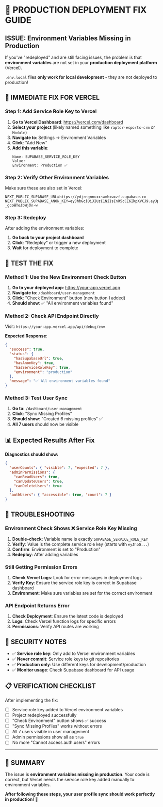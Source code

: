 # 🚨 PRODUCTION DEPLOYMENT FIX GUIDE

## **ISSUE:** Environment Variables Missing in Production

If you've "redeployed" and are still facing issues, the problem is that **environment variables** are not set in your **production deployment platform** (Vercel).

`.env.local` files **only work for local development** - they are not deployed to production!

## 🔧 **IMMEDIATE FIX FOR VERCEL**

### **Step 1: Add Service Role Key to Vercel**

1. **Go to Vercel Dashboard**: https://vercel.com/dashboard
2. **Select your project** (likely named something like `raptor-esports-crm` or `Module`)
3. **Navigate to**: Settings → Environment Variables
4. **Click**: "Add New" 
5. **Add this variable**:
   ```
   Name: SUPABASE_SERVICE_ROLE_KEY
   Value: 
   Environment: Production ✅
   ```

### **Step 2: Verify Other Environment Variables**

Make sure these are also set in Vercel:
```
NEXT_PUBLIC_SUPABASE_URL=https://ydjrngnnuxxswmhxwxzf.supabase.co
NEXT_PUBLIC_SUPABASE_ANON_KEY=eyJhbGciOiJIUzI1NiIsInR5cCI6IkpXVCJ9.eyJpc3MiOiJzdXBhYmFzZSIsInJlZiI6InlkanJuZ25udXh4c3dtaHh3eHpmIiwicm9sZSI6ImFub24iLCJpYXQiOjE3NTE5MTcxMjgsImV4cCI6MjA2NzQ5MzEyOH0.XDsxnQRhHDttB8hRCcSADIYJ6D_-_gcoWToJbWjXn-w
```

### **Step 3: Redeploy**
After adding the environment variables:
1. **Go back to your project dashboard**
2. **Click**: "Redeploy" or trigger a new deployment
3. **Wait** for deployment to complete

## 🧪 **TEST THE FIX**

### **Method 1: Use the New Environment Check Button**
1. **Go to your deployed app**: https://your-app.vercel.app
2. **Navigate to**: `/dashboard/user-management` 
3. **Click**: "Check Environment" button (new button I added)
4. **Should show**: ✅ "All environment variables found"

### **Method 2: Check API Endpoint Directly**
Visit: `https://your-app.vercel.app/api/debug/env`

**Expected Response:**
```json
{
  "success": true,
  "status": {
    "hasSupabaseUrl": true,
    "hasAnonKey": true,
    "hasServiceRoleKey": true,
    "environment": "production"
  },
  "message": "✅ All environment variables found"
}
```

### **Method 3: Test User Sync**
1. **Go to**: `/dashboard/user-management`
2. **Click**: "Sync Missing Profiles"
3. **Should show**: "Created 6 missing profiles" ✅
4. **All 7 users** should now be visible

## 📊 **Expected Results After Fix**

**Diagnostics should show:**
```json
{
  "userCounts": { "visible": 7, "expected": 7 },
  "adminPermissions": { 
    "canReadUsers": true, 
    "canUpdateUsers": true, 
    "canDeleteUsers": true 
  },
  "authUsers": { "accessible": true, "count": 7 }
}
```

## 🚨 **TROUBLESHOOTING**

### **Environment Check Shows ❌ Service Role Key Missing**
1. **Double-check**: Variable name is exactly `SUPABASE_SERVICE_ROLE_KEY`
2. **Verify**: Value is the complete service role key (starts with `eyJhbG...`)
3. **Confirm**: Environment is set to "Production"
4. **Redeploy**: After adding variables

### **Still Getting Permission Errors**
1. **Check Vercel Logs**: Look for error messages in deployment logs
2. **Verify Key**: Ensure the service role key is correct in Supabase dashboard
3. **Environment**: Make sure variables are set for the correct environment

### **API Endpoint Returns Error**
1. **Check Deployment**: Ensure the latest code is deployed
2. **Logs**: Check Vercel function logs for specific errors
3. **Permissions**: Verify API routes are working

## 🔐 **SECURITY NOTES**

- ✅ **Service role key**: Only add to Vercel environment variables
- ✅ **Never commit**: Service role keys to git repositories  
- ✅ **Production only**: Use different keys for development/production
- ✅ **Monitor usage**: Check Supabase dashboard for API usage

## 📋 **VERIFICATION CHECKLIST**

After implementing the fix:
- [ ] Service role key added to Vercel environment variables
- [ ] Project redeployed successfully
- [ ] "Check Environment" button shows ✅ success
- [ ] "Sync Missing Profiles" works without errors
- [ ] All 7 users visible in user management
- [ ] Admin permissions show all as `true`
- [ ] No more "Cannot access auth.users" errors

---

## 🎯 **SUMMARY**

The issue is **environment variables missing in production**. Your code is correct, but Vercel needs the service role key added manually to environment variables.

**After following these steps, your user profile sync should work perfectly in production!** 🚀
